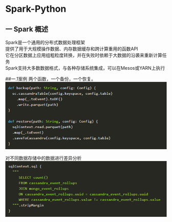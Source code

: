 # Spark-Python
## 一 Spark 概述
Spark是一个通用的分布式数据处理框架  
提供了用于大规模操作数据、内存数据缓存和跨计算重用的函数API  
它在分区数据上应用组粗粒度转换，并在失败时依赖于大数据的沿袭来重新计算任务  
Spark支持大多数数据格式，与各种存储系统集成，可以在Mesos或YARN上执行  

##一.1案例
两个函数，一个备份，一个恢复。  
![image](https://github.com/402test/Spark-Python/blob/master/img/1571210326.jpg)  
  
对不同数据存储中的数据进行差异分析  
![image](https://github.com/402test/Spark-Python/blob/master/img/1571210429(1).jpg) 
